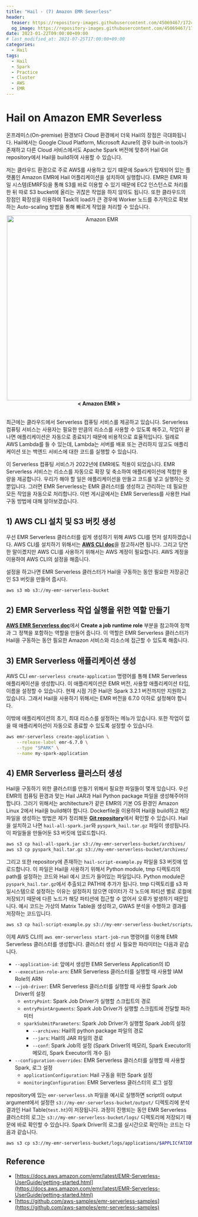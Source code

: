 ```yaml
---
title: "Hail - (7) Amazon EMR Severless"
header:
  teaser: https://repository-images.githubusercontent.com/45069467/17243d00-7409-11ea-8faa-f09d532a9e98
  og_image: https://repository-images.githubusercontent.com/45069467/17243d00-7409-11ea-8faa-f09d532a9e98
date: 2023-01-22T09:00:00+09:00
# last_modified_at: 2021-07-25T17:00:00+09:00
categories:
  - Hail
tags:
  - Hail
  - Spark
  - Practice
  - Cluster
  - AWS
  - EMR
---
```


# Hail on Amazon EMR Severless

온프레미스(On-premise) 환경보다 Cloud 환경에서 더욱 Hail의 장점은 극대화됩니다. Hail에서는 Google Cloud Platform, Microsoft Azure의 경우 built-in tools가 존재하고 다른 Cloud 서비스에서도 Apache Spark 버전에 맞추어 Hail Git repository에서 Hail을 build하여 사용할 수 있습니다.

저는 클라우드 환경으로 주로 AWS를 사용하고 있기 떄문에 Spark가 탑재되어 있는 플랫폼인 Amazon EMR에 Hail 어플리케이션을 설치하여 실행합니다. EMR은 EMR 파일 시스템(EMRFS)을 통해 S3를 바로 이용할 수 있기 때문에 EC2 인스턴스로 처리를 한 뒤 따로 S3 bucket에 올리는 귀찮은 작업을 하지 않아도 됩니다. 또한 클라우드의 장점인 확장성을 이용하여 Task의 load가 큰 경우에 Worker 노드를 추가적으로 확보하는 Auto-scaling 방법을 통해 빠르게 작업을 처리할 수 있습니다.

<center>
  <img src="https://docs.aws.amazon.com/images/emr/latest/ManagementGuide/images/cluster-node-types.png" alt="Amazon EMR" width="500"/>
  <br>
  <b>
    < Amazon EMR >
  </b>
</center>
<br>

최근에는 클라우드에서 Serverless 컴퓨팅 서비스를 제공하고 있습니다. Serverless 컴퓨팅 서비스는 사용자는 필요한 만큼의 리소스를 사용할 수 있도록 해주고, 작업이 끝나면 애플리케이션은 자동으로 종료되기 때문에 비용적으로 효율적입니다. 일례로 AWS Lambda를 들 수 있는데, Lambda는 서버를 배포 또는 관리하지 않고도 애플리케이션 또는 백엔드 서비스에 대한 코드를 실행할 수 있습니다.

이 Serverless 컴퓨팅 서비스가 2022년에 EMR에도 적용이 되었습니다. EMR Serverless 서비스는 리소스를 자동으로 확장 및 축소하여 애플리케이션에 적합한 용량을 제공합니다. 우리가 해야 할 일은 애플리케이션을 만들고 코드를 넣고 실행하는 것뿐입니다. 그러면 EMR Serverless는 EMR 클러스터를 생성하고 관리하는 데 필요한 모든 작업을 자동으로 처리합니다. 이번 게시글에서는 EMR Serverless를 사용한 Hail 구동 방법에 대해 알아보겠습니다.


## 1) AWS CLI 설치 및 S3 버킷 생성

우선 EMR Serverless 클러스터를 쉽게 생성하기 위해 AWS CLI를 먼저 설치하겠습니다.
AWS CLI를 설치하기 위해서는 [**AWS CLI doc**][1]을 참고하시면 됩니다.
그리고 당연한 말이곘지만 AWS CLI를 사용하기 위해서는 AWS 계정이 필요합니다. AWS 계정을 이용하여 AWS CLI의 설정을 해줍니다.

설정을 하고나면 EMR Serverless 클러스터가 Hail을 구동하는 동안 필요한 저장공간인 S3 버킷을 만들어 줍시다. 

```bash
aws s3 mb s3://my-emr-serverless-bucket
```

## 2) EMR Serverless 작업 실행을 위한 역할 만들기

[**AWS EMR Serverless doc**][2]에서 **Create a job runtime role** 부분을 참고하여 정책과 그 정책을 포함하는 역할을 만들어 줍니다. 이 역할은 EMR Serverless 클러스터가 Hail을 구동하는 동안 필요한 Amazon 서비스와 리소스에 접근할 수 있도록 해줍니다.

## 3) EMR Serverless 애플리케이션 생성

AWS CLI `emr-serverless create-application` 명령어를 통해 EMR Serverless 애플리케이션을 생성합니다. 이 애플리케이션은 EMR 버전, 사용할 애플리케이션 타입, 이름을 설정할 수 있습니다. 현재 시점 기준 Hail은 Spark 3.2.1 버전까지만 지원하고 있습니다. 그래서 Hail을 사용하기 위해서는 EMR 버전을 6.7.0 이하로 설정해야 합니다.

이밖에 애플리케이션의 초기, 최대 리소스를 설정하는 메뉴가 있습니다. 또한 작업이 없을 때 애플리케이션이 자동으로 종료할 수 있도록 설정할 수 있습니다.

```bash
aws emr-serverless create-application \
    --release-label emr-6.7.0 \
    --type "SPARK" \
    --name my-spark-application
```

## 4) EMR Serverless 클러스터 생성

Hail을 구동하기 위한 클러스터를 만들기 위해서 필요한 파일들이 몇개 있습니다. 우선 EMR의 컴퓨팅 환경과 맞는 Hail JAR과 Hail Python package 파일을 생성해주어야 합니다. 그러기 위해서는 architecture가 같은 EMR의 기본 OS 환경인 Amazon Linux 2에서 Hail을 build해야 합니다. Dockerfile을 이용하여 Hail을 build하고 해당 파일을 생성하는 방법은 제가 정리해둔 [**Git repository**][3]에서 확인할 수 있습니다. Hail을 설치하고 나면 `hail-all-spark.jar`와 `pyspark_hail.tar.gz` 파일이 생성됩니다. 이 파일들을 만들어둔 S3 버킷에 업로드합니다.

```bash
aws s3 cp hail-all-spark.jar s3://my-emr-serverless-bucket/archives/
aws s3 cp pyspark_hail.tar.gz s3://my-emr-serverless-bucket/archives/
```

그리고 또한 repository에 존재하는 `hail-script-example.py` 파일을 S3 버킷에 업로드합니다. 이 파일은 Hail을 사용하기 위해서 Python module, tmp 디렉토리의 path를 설정하는 코드와 Hail 예시 코드가 들어있는 파일입니다. Python module은 `pyspark_hail.tar.gz`에서 추출되고 PATH에 추가가 됩니다. tmp 디렉토리를 s3 파일시스템으로 설정하는 이유는 설정하지 않으면 데이터가 각 노드에 파티션 별로 로컬에 저장되기 때문에 다른 노드가 해당 파티션에 접근할 수 없어서 오류가 발생하기 때문입니다. 예시 코드는 가상의 Matrix Table을 생성하고, GWAS 분석을 수행하고 결과를 저장하는 코드입니다.

```bash
aws s3 cp hail-script-example.py s3://my-emr-serverless-bucket/scripts/
```

이제 AWS CLI의 `aws emr-serverless start-job-run` 명령어를 이용해 EMR Serverless 클러스터를 생성합니다. 클러스터 생성 시 필요한 파라미터는 다음과 같습니다.

-  `--application-id`: 앞에서 생성한 EMR Serverless Application의 ID
-  `--execution-role-arn`: EMR Serverless 클러스터를 실행할 때 사용할 IAM Role의 ARN
-  `--job-driver`: EMR Serverless 클러스터를 실행할 때 사용할 Spark Job Driver의 설정
   -  `entryPoint`: Spark Job Driver가 실행할 스크립트의 경로
   -  `entryPointArguments`: Spark Job Driver가 실행할 스크립트에 전달할 파라미터
   -  `sparkSubmitParameters`: Spark Job Driver가 실행할 Spark Job의 설정
      -  `--archives`: Hail의 python package 파일의 경로
      -  `--jars`: Hail의 JAR 파일의 경로
      -  `--conf`: Spark Job의 설정 (Spark Driver의 메모리, Spark Executor의 메모리, Spark Executor의 개수 등)
-  `--configuration-overrides`: EMR Serverless 클러스터를 실행할 때 사용할 Spark, 로그 설정
   - `applicationConfiguration`: Hail 구동을 위한 Spark 설정
   - `monitoringConfiguration`: EMR Serverless 클러스터의 로그 설정

repository에 있는 `emr-serverless.sh` 파일을 예시로 실행하면 script의 output argument에서 설정한 `s3://my-emr-serverless-bucket/output/` 디렉토리에 분석결과인 Hail Table(`test.ht`)이 저장됩니다. 과정이 진행되는 동안 EMR Serverless 클러스터의 로그는 `s3://my-emr-serverless-bucket/logs/` 디렉토리에 저장되기 때문에 바로 확인할 수 있습니다. Spark Driver의 로그를 실시간으로 확인하는 코드는 다음과 같습니다.

```bash
aws s3 cp s3://my-emr-serverless-bucket/logs/applications/$APPLICfATION_ID/jobs/$JOB_RUN_ID/SPARK_DRIVER/stdout.gz - | gunzip | tail -f
```


Reference
---
- [https://docs.aws.amazon.com/emr/latest/EMR-Serverless-UserGuide/getting-started.html](https://docs.aws.amazon.com/emr/latest/EMR-Serverless-UserGuide/getting-started.html)
- [https://github.com/aws-samples/emr-serverless-samples](https://github.com/aws-samples/emr-serverless-samples)


[1]:https://docs.aws.amazon.com/ko_kr/cli/latest/userguide/getting-started-install.html
[2]:https://docs.aws.amazon.com/emr/latest/EMR-Serverless-UserGuide/getting-started.html
[3]:https://github.com/a7420174/emr-serverless-hail/
